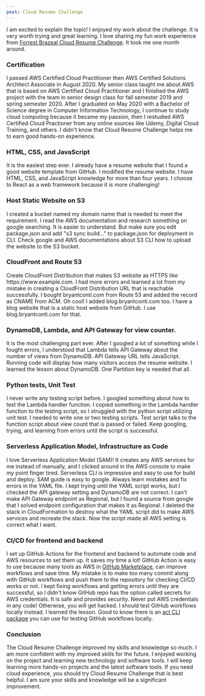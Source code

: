 ```yaml
---
post: Cloud Resume Challenge
---
```


I am excited to explain the topic! I enjoyed my work about the challenge. It is very worth trying and great learning. I love sharing my fun work experience from <a href="https://cloudresumechallenge.dev/">Forrest Brazeal Cloud Resume Challenge</a>. It took me one month around.

<h3>Certification</h3>
I passed AWS Certified Cloud Practitioner then AWS Certified Solutions Architect Associate in August 2020. My senior class taught me about AWS that is based on AWS Certified Cloud Practitioner and I finished the AWS project with the team in senior design class for fall semester 2019 and spring semester 2020. After I graduated on May 2020 with a Bachelor of Science degree in Computer Information Technology, I continue to study cloud computing because it became my passion, then I restudied AWS Certified Cloud Practioner from any online sources like Udemy, Digital Cloud Training, and others. I didn't know that Cloud Resume Challenge helps me to earn good hands-on experience.

<h3>HTML, CSS, and JavaScript</h3>
It is the easiest step ever. I already have a resume website that I found a good website template from GitHub. I modified the resume website. I have HTML, CSS, and JavaScript knowledge for more than four years. I choose to React as a web framework because it is more challenging!

<h3>Host Static Website on S3</h3>
I created a bucket named my domain name that is needed to meet the requirement. I read the AWS documentation and research something on google searching. It is easier to understand. But make sure you edit package.json and add "s3 sync build..." to package.json for deployment in CLI. Check google and AWS documentations about S3 CLI how to upload the website to the S3 bucket.

<h3>CloudFront and Route 53</h3>
Create CloudFront Distribution that makes S3 website as HTTPS like https://www.example.com. I had more errors and learned a lot from my mistake in creating a CloudFront Distribution URL that is reachable successfully. I bought bryantconti.com from Route 53 and added the record as CNAME from ACM. Oh cool! I added blog.bryantconti.com too. I have a blog website that is a static host website from GitHub. I use blog.bryantconti.com for that. 

<h3>DynamoDB, Lambda, and API Gateway for view counter.</h3>
It is the most challenging part ever. After I googled a lot of something while I fought errors, I understood that Lambda tells API Gateway about the number of views from DynamoDB. API Gateway URL tells JavaScript. Running code will display how many visitors access the resume website. I learned the lesson about DynamoDB. One Partition key is needed that all.

<h3>Python tests, Unit Test</h3>
I never write any testing script before. I googled something about how to test the Lambda handler function. I copied something in the Lambda handler function to the testing script, so I struggled with the python script utilizing unit test. I needed to write one or two testing scripts. Test script talks to the function script about view count that is passed or failed. Keep googling, trying, and learning from errors until the script is successful. 

<h3>Serverless Application Model, Infrastructure as Code</h3>
I love Serverless Application Model (SAM)! It creates any AWS services for me instead of manually, and I clicked around in the AWS console to make my point finger tired. Serverless CLI is impressive and easy to use for build and deploy. SAM guide is easy to google. Always learn mistakes and fix errors in the YAML file. I kept trying until the YAML script works, but I checked the API gateway setting and DynamoDB are not correct. I can't make API Gateway endpoint as Regional, but I found a source from google that I solved endpoint configuration that makes it as Regional. I deleted the stack in CloudFormation to destroy what the YAML script did to make AWS services and recreate the stack. Now the script made all AWS setting is correct what I want.

<h3>CI/CD for frontend and backend</h3>
I set up GitHub Actions for the frontend and backend to automate code and AWS resources to set them up. It saves my time a lot! GitHub Action is easy to use because many tools as AWS in <a href="https://github.com/marketplace?type=actions">GitHub Marketplace</a>, can improve workflows and save time. My mistake is to make too many commit along with GitHub workflows and push them to the repository for checking CI/CD works or not. I kept fixing workflows and getting errors until they are successful, so I didn't know GitHub repo has the option called secrets for AWS credentials. It is safe and provides security. Never put AWS credentials in any code! Otherwise, you will get hacked. I should test GitHub workflows locally instead. I learned the lesson. Good to know there is an <a href="https://github.com/nektos/act">act CLI package</a> you can use for testing GitHub workflows locally.

<h3>Conclusion</h3>
The Cloud Resume Challenge improved my skills and knowledge so much. I am more confident with my improved skills for the future. I enjoyed working on the project and learning new technology and software tools. I will keep learning more hands-on projects and the latest software tools. If you need cloud experience, you should try Cloud Resume Challenge that is best helpful. I am sure your skills and knowledge will be a significant improvement.